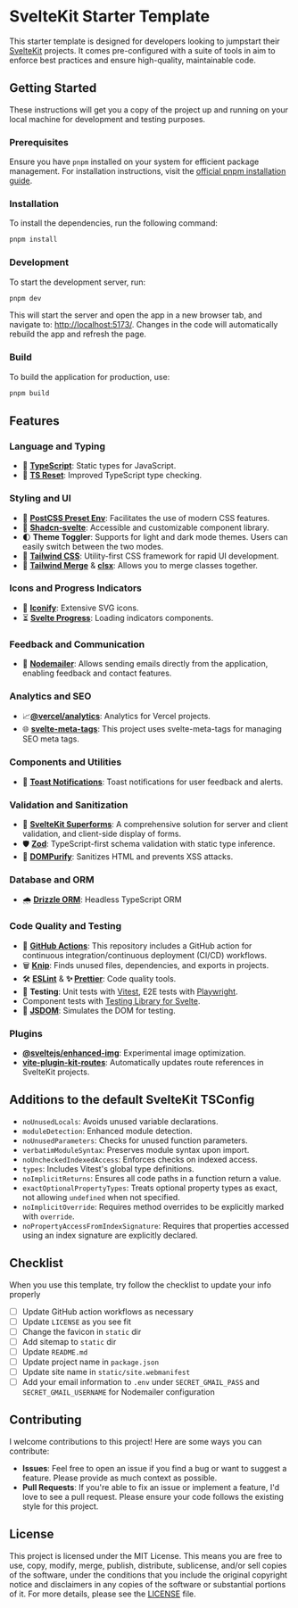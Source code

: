 # SvelteKit Starter Template

This starter template is designed for developers looking to jumpstart their [SvelteKit](https://kit.svelte.dev/) projects. It comes pre-configured with a suite of tools in aim to enforce best practices and ensure high-quality, maintainable code.

## Getting Started

These instructions will get you a copy of the project up and running on your local machine for development and testing purposes.

### Prerequisites

Ensure you have `pnpm` installed on your system for efficient package management. For installation instructions, visit the [official pnpm installation guide](https://pnpm.io/installation).

### Installation

To install the dependencies, run the following command:

```bash
pnpm install
```

### Development

To start the development server, run:

```bash
pnpm dev
```

This will start the server and open the app in a new browser tab, and navigate to: <http://localhost:5173/>. Changes in the code will automatically rebuild the app and refresh the page.

### Build

To build the application for production, use:

```bash
pnpm build
```

## Features

### Language and Typing

- 📘 **[TypeScript](https://www.typescriptlang.org/)**: Static types for JavaScript.
- 🔧 **[TS Reset](https://www.totaltypescript.com/ts-reset)**: Improved TypeScript type checking.

### Styling and UI

- 🎨 **[PostCSS Preset Env](https://www.npmjs.com/package/postcss-preset-env)**: Facilitates the use of modern CSS features.
- 🧩 **[Shadcn-svelte](https://www.shadcn-svelte.com/)**: Accessible and customizable component library.
- 🌓 **Theme Toggler**: Supports for light and dark mode themes. Users can easily switch between the two modes.
- 💨 **[Tailwind CSS](https://tailwindcss.com/)**: Utility-first CSS framework for rapid UI development.
- 🤝 **[Tailwind Merge](https://github.com/dcastil/tailwind-merge)** & **[clsx](https://github.com/lukeed/clsx)**: Allows you to merge classes together.

### Icons and Progress Indicators

- 🎨 **[Iconify](https://iconify.design/docs/iconify-icon/)**: Extensive SVG icons.
- ⏳ **[Svelte Progress](https://www.npmjs.com/package/@bobbymannino/svelte-progress)**: Loading indicators components.

### Feedback and Communication

- 📧 **[Nodemailer](https://nodemailer.com/about/)**: Allows sending emails directly from the application, enabling feedback and contact features.

### Analytics and SEO

- 📈**[@vercel/analytics](https://www.npmjs.com/package/@vercel/analytics)**: Analytics for Vercel projects.
- 🌐 **[svelte-meta-tags](https://github.com/oekazuma/svelte-meta-tags)**: This project uses svelte-meta-tags for managing SEO meta tags.

### Components and Utilities

- 🔔 **[Toast Notifications](https://github.com/wobsoriano/svelte-sonner)**: Toast notifications for user feedback and alerts.

### Validation and Sanitization

- 📝 **[SvelteKit Superforms](https://superforms.rocks/)**: A comprehensive solution for server and client validation, and client-side display of forms.
- 🛡️ **[Zod](https://github.com/colinhacks/zod)**: TypeScript-first schema validation with static type inference.
- 🧼 **[DOMPurify](https://github.com/cure53/DOMPurify)**: Sanitizes HTML and prevents XSS attacks.

### Database and ORM

- 🌧️ **[Drizzle ORM](https://orm.drizzle.team/)**: Headless TypeScript ORM

### Code Quality and Testing

- 🤖 **[GitHub Actions](https://github.com/features/actions)**: This repository includes a GitHub action for continuous integration/continuous deployment (CI/CD) workflows.
- 🗑️ **[Knip](https://www.npmjs.com/package/knip)**: Finds unused files, dependencies, and exports in projects.
- 🛠️ **[ESLint](https://eslint.org/)** & **✨ [Prettier](https://prettier.io/)**: Code quality tools.
- 🧪 **Testing**: Unit tests with [Vitest](https://vitest.dev/), E2E tests with [Playwright](https://playwright.dev/).
- Component tests with [Testing Library for Svelte](https://testing-library.com/docs/svelte-testing-library/intro).
- 📜 **[JSDOM](https://github.com/jsdom/jsdom)**: Simulates the DOM for testing.

### Plugins

- **[@sveltejs/enhanced-img](https://www.npmjs.com/package/@sveltejs/enhanced-img)**: Experimental image optimization.
- **[vite-plugin-kit-routes](https://www.npmjs.com/package/vite-plugin-kit-routes)**: Automatically updates route references in SvelteKit projects.

## Additions to the default SvelteKit TSConfig

- `noUnusedLocals`: Avoids unused variable declarations.
- `moduleDetection`: Enhanced module detection.
- `noUnusedParameters`: Checks for unused function parameters.
- `verbatimModuleSyntax`: Preserves module syntax upon import.
- `noUncheckedIndexedAccess`: Enforces checks on indexed access.
- `types`: Includes Vitest's global type definitions.
- `noImplicitReturns`: Ensures all code paths in a function return a value.
- `exactOptionalPropertyTypes`: Treats optional property types as exact, not allowing `undefined` when not specified.
- `noImplicitOverride`: Requires method overrides to be explicitly marked with `override`.
- `noPropertyAccessFromIndexSignature`: Requires that properties accessed using an index signature are explicitly declared.

## Checklist

When you use this template, try follow the checklist to update your info properly

- [ ] Update GitHub action workflows as necessary
- [ ] Update `LICENSE` as you see fit
- [ ] Change the favicon in `static` dir
- [ ] Add sitemap to `static` dir
- [ ] Update `README.md`
- [ ] Update project name in `package.json`
- [ ] Update site name in `static/site.webmanifest`
- [ ] Add your email information to `.env` under `SECRET_GMAIL_PASS` and `SECRET_GMAIL_USERNAME` for Nodemailer configuration

## Contributing

I welcome contributions to this project! Here are some ways you can contribute:

- **Issues**: Feel free to open an issue if you find a bug or want to suggest a feature. Please provide as much context as possible.
- **Pull Requests**: If you're able to fix an issue or implement a feature, I'd love to see a pull request. Please ensure your code follows the existing style for this project.

## License

This project is licensed under the MIT License. This means you are free to use, copy, modify, merge, publish, distribute, sublicense, and/or sell copies of the software, under the conditions that you include the original copyright notice and disclaimers in any copies of the software or substantial portions of it. For more details, please see the [LICENSE](LICENSE) file.
